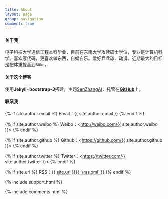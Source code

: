 ```yaml
---
title: About
layout: page
group: navigation
comment: true
---
```


#### 关于我
电子科技大学通信工程本科毕业，目前在东南大学攻读硕士学位，专业是计算机科学。喜欢写代码，更喜欢做东西，自娱自乐。爱好乒乓球、动漫。近期最大的目标是把体重提高到`60kg`。

#### 关于这个博客
使用**Jekyll**+**bootstrap-3**搭建，主题<a href="https://github.com/SenZhangAI/senzhangai.github.com">SenZhangAI</a>，托管在<a href="https://github.com/mioopoi/mioopoi.github.io">**GitHub**</a>上。

#### 联系我

{% if site.author.email %}
Email：{{ site.author.email }}
{% endif %}

{% if site.author.weibo %}
Weibo：<http://weibo.com/{{ site.author.weibo }}>
{% endif %}

{% if site.author.github %}
Github：<https://github.com/{{ site.author.github }}>
{% endif %}

{% if site.author.twitter %}
Twitter：<https://twitter.com/{{ site.author.twitter }}>
{% endif %}

{% if site.url %}
RSS：[{{ site.url }}{{ '/rss.xml' }}](/rss.xml)
{% endif %}

{% include support.html %}

{% include comments.html %}
